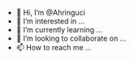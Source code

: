 - 👋 Hi, I’m @Ahringuci
- 👀 I’m interested in ...
- 🌱 I’m currently learning ...
- 💞️ I’m looking to collaborate on ...
- 📫 How to reach me ...

<!---
Ahringuci/Ahringuci is a ✨ special ✨ repository because its `README.md` (this file) appears on your GitHub profile.
You can click the Preview link to take a look at your changes.
--->
